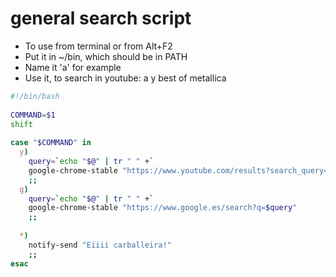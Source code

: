 # general search script
- To use from terminal or from Alt+F2
- Put it in ~/bin, which should be in PATH
- Name it 'a' for example
- Use it, to search in youtube:
a y best of metallica


```bash
#!/bin/bash
 
COMMAND=$1
shift
 
case "$COMMAND" in
  y)
    query=`echo "$@" | tr " " +`
    google-chrome-stable "https://www.youtube.com/results?search_query=$query"
    ;;
  g)
    query=`echo "$@" | tr " " +`
    google-chrome-stable "https://www.google.es/search?q=$query"
    ;;
 
  *)
    notify-send "Eiiii carballeira!"
    ;;
esac
```
